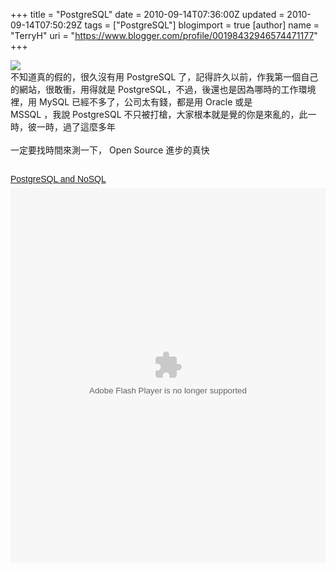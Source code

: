 +++
title = "PostgreSQL"
date = 2010-09-14T07:36:00Z
updated = 2010-09-14T07:50:29Z
tags = ["PostgreSQL"]
blogimport = true 
[author]
	name = "TerryH"
	uri = "https://www.blogger.com/profile/00198432946574471177"
+++

<a href="http://www.postgresql.org/"><img src="http://lh5.ggpht.com/_Bsjm2Qp0Duc/TI-K1_CarQI/AAAAAAAABBs/9KCc4uhdEIc/s400/elephant.png" /></a><br />不知道真的假的，很久沒有用 PostgreSQL 了，記得許久以前，作我第一個自己的網站，很敢衝，用得就是  PostgreSQL，不過，後還也是因為哪時的工作環境裡，用 MySQL 已經不多了，公司太有錢，都是用 Oracle 或是 <br />MSSQL ，我說 PostgreSQL 不只被打槍，大家根本就是覺的你是來亂的，此一時，彼一時，過了這麼多年<br /><br />一定要找時間來測一下， Open Source 進步的真快 <br /><br /><a title="View PostgreSQL and NoSQL on Scribd" href="http://www.scribd.com/doc/31669670/PostgreSQL-and-NoSQL" style="margin: 12px auto 6px auto; font-family: Helvetica,Arial,Sans-serif; font-style: normal; font-variant: normal; font-weight: normal; font-size: 14px; line-height: normal; font-size-adjust: none; font-stretch: normal; -x-system-font: none; display: block; text-decoration: underline;">PostgreSQL and NoSQL</a> <object id="doc_223250699557130" name="doc_223250699557130" height="600" width="100%" type="application/x-shockwave-flash" data="http://d1.scribdassets.com/ScribdViewer.swf" style="outline:none;" >  <param name="movie" value="http://d1.scribdassets.com/ScribdViewer.swf">  <param name="wmode" value="opaque">   <param name="bgcolor" value="#ffffff">   <param name="allowFullScreen" value="true">   <param name="allowScriptAccess" value="always">   <param name="FlashVars" value="document_id=31669670&access_key=key-2rxsbshsu1594yx90ol&page=1&viewMode=slideshow">   <embed id="doc_223250699557130" name="doc_223250699557130" src="http://d1.scribdassets.com/ScribdViewer.swf?document_id=31669670&access_key=key-2rxsbshsu1594yx90ol&page=1&viewMode=slideshow" type="application/x-shockwave-flash" allowscriptaccess="always" allowfullscreen="true" height="600" width="100%" wmode="opaque" bgcolor="#ffffff"></embed>  </object>

